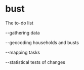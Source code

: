 bust
====


The to-do list


--gathering data

--geocoding households and busts

--mapping tasks

--statistical tests of changes
